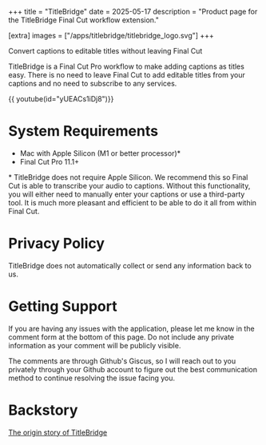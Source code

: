 +++
title = "TitleBridge"
date = 2025-05-17
description = "Product page for the TitleBridge Final Cut workflow extension."

[extra]
images = ["/apps/titlebridge/titlebridge_logo.svg"]
+++

Convert captions to editable titles without leaving Final Cut

<!--more-->

TitleBridge is a Final Cut Pro workflow to make adding captions as titles easy. There is no need to leave Final Cut
to add editable titles from your captions and no need to subscribe to any services.

 {{ youtube(id="yUEACs1iDj8")}}

# System Requirements

* Mac with Apple Silicon (M1 or better processor)*
* Final Cut Pro 11.1+

\* TitleBridge does not require Apple Silicon. We recommend this so Final Cut is able to
transcribe your audio to captions. Without this functionality, you will either need to
manually enter your captions or use a third-party tool. It is much more pleasant and efficient
to be able to do it all from within Final Cut.

# Privacy Policy

TitleBridge does not automatically collect or send any information back to us.

# Getting Support

If you are having any issues with the application, please let me know in the comment form
at the bottom of this page. Do not include any private information as your comment will
be publicly visible.

The comments are through Github's Giscus, so I will reach out to you privately through your Github
account to figure out the best communication method to continue resolving the issue facing you.

# Backstory

[The origin story of TitleBridge](@/posts/2025-05-18_fcp_captions_my_first_app.md)
